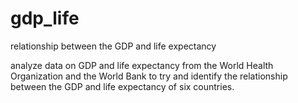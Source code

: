 # gdp_life
relationship between the GDP and life expectancy

analyze data on GDP and life expectancy from the World Health Organization and the World Bank to try and identify the relationship between the GDP and life expectancy of six countries.